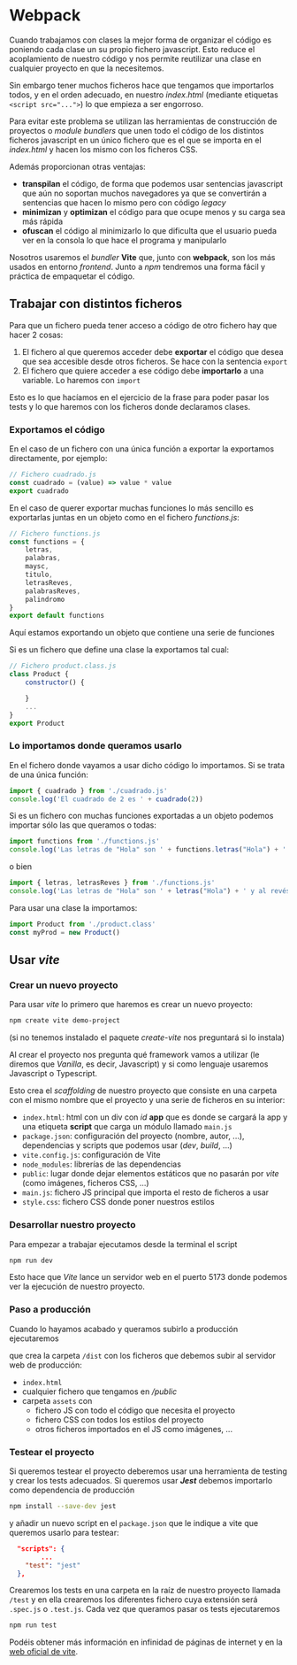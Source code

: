 # Webpack
Cuando trabajamos con clases la mejor forma de organizar el código es poniendo cada clase un su propio fichero javascript. Esto reduce el acoplamiento de nuestro código y nos permite reutilizar una clase en cualquier proyecto en que la necesitemos.

Sin embargo tener muchos ficheros hace que tengamos que importarlos todos, y en el orden adecuado, en nuestro _index.html_ (mediante etiquetas `<script src="...">`) lo que empieza a ser engorroso.

Para evitar este problema se utilizan las herramientas de construcción de proyectos o _module bundlers_ que unen todo el código de los distintos ficheros javascript en un único fichero que es el que se importa en el _index.html_ y hacen los mismo con los ficheros CSS.

Además proporcionan otras ventajas:
- **transpilan** el código, de forma que podemos usar sentencias javascript que aún no soportan muchos navegadores ya que se convertirán a sentencias que hacen lo mismo pero con código _legacy_
- **minimizan** y **optimizan** el código para que ocupe menos y su carga sea más rápida
- **ofuscan** el código al minimizarlo lo que dificulta que el usuario pueda ver en la consola lo que hace el programa y manipularlo

Nosotros usaremos el _bundler_ **Vite** que, junto con **webpack**, son los más usados en entorno _frontend_. Junto a _npm_ tendremos una forma fácil y práctica de empaquetar el código.

## Trabajar con distintos ficheros
Para que un fichero pueda tener acceso a código de otro fichero hay que hacer 2 cosas:
1. El fichero al que queremos acceder debe **exportar** el código que desea que sea accesible desde otros ficheros. Se hace con la sentencia `export`
2. El fichero que quiere acceder a ese código debe **importarlo** a una variable. Lo haremos con `import`

Esto es lo que hacíamos en el ejercicio de la frase para poder pasar los tests y lo que haremos con los ficheros donde declaramos clases.

### Exportamos el código
En el caso de un fichero con una única función a exportar la exportamos directamente, por ejemplo:
```javascript
// Fichero cuadrado.js
const cuadrado = (value) => value * value
export cuadrado
```

En el caso de querer exportar muchas funciones lo más sencillo es exportarlas juntas en un objeto como en el fichero _functions.js_:
```javascript
// Fichero functions.js
const functions = {
	letras,
	palabras,
	maysc,
	titulo,
	letrasReves,
	palabrasReves,
	palindromo
}
export default functions
```

Aquí estamos exportando un objeto que contiene una serie de funciones 

Si es un fichero que define una clase la exportamos tal cual:
```javascript
// Fichero product.class.js
class Product {
    constructor() {

    }
    ...
}
export Product
```

### Lo importamos donde queramos usarlo
En el fichero donde vayamos a usar dicho código lo importamos. Si se trata de una única función:
```javascript
import { cuadrado } from './cuadrado.js'
console.log('El cuadrado de 2 es ' + cuadrado(2))
```

Si es un fichero con muchas funciones exportadas a un objeto podemos importar sólo las que queramos o todas:
```javascript
import functions from './functions.js'
console.log('Las letras de "Hola" son ' + functions.letras("Hola") + ' y al revés es ' + functions.letrasReves('Hola'))
```

o bien

```javascript
import { letras, letrasReves } from './functions.js'
console.log('Las letras de "Hola" son ' + letras("Hola") + ' y al revés es ' + letrasReves('Hola'))
```

Para usar una clase la importamos:
```javascript
import Product from './product.class'
const myProd = new Product()
```

## Usar _vite_

### Crear un nuevo proyecto
Para usar _vite_ lo primero que haremos es crear un nuevo proyecto:
```bash
npm create vite demo-project
```

(si no tenemos instalado el paquete _create-vite_ nos preguntará si lo instala)

Al crear el proyecto nos pregunta qué framework vamos a utilizar (le diremos que _Vanilla_, es decir, Javascript) y si como lenguaje usaremos Javascript o Typescript.

Esto crea el _scaffolding_ de nuestro proyecto que consiste en una carpeta con el mismo nombre que el proyecto y una serie de ficheros en su interior:
* `index.html`: html con un div con _id_ **app** que es donde se cargará la app y una etiqueta **script** que carga un módulo llamado `main.js`
* `package.json`: configuración del proyecto (nombre, autor, ...), dependencias y scripts que podemos usar (_dev_, _build_, ...)
* `vite.config.js`: configuración de Vite
* `node_modules`: librerías de las dependencias
* `public`: lugar donde dejar elementos estáticos que no pasarán por _vite_ (como imágenes, ficheros CSS, ...)
* `main.js`: fichero JS principal que importa el resto de ficheros a usar
* `style.css`: fichero CSS donde poner nuestros estilos

### Desarrollar nuestro proyecto
Para empezar a trabajar ejecutamos desde la terminal el script
```bash
npm run dev
```

Esto hace que _Vite_ lance un servidor web en el puerto 5173 donde podemos ver la ejecución de nuestro proyecto.

### Paso a producción
Cuando lo hayamos acabado y queramos subirlo a producción ejecutaremos

que crea la carpeta `/dist` con los ficheros que debemos subir al servidor web de producción:
- `index.html`
- cualquier fichero que tengamos en _/public_
- carpeta `assets` con
  - fichero JS con todo el código que necesita el proyecto
  - fichero CSS con todos los estilos del proyecto
  - otros ficheros importados en el JS como imágenes, ...

### Testear el proyecto
Si queremos testear el proyecto deberemos usar una herramienta de testing y crear los tests adecuados. Si queremos usar **_Jest_** debemos importarlo como dependencia de producción
```bash
npm install --save-dev jest
```

y añadir un nuevo script en el `package.json` que le indique a vite que queremos usarlo para testear:
```json
  "scripts": {
		...
    "test": "jest"
  },
```

Crearemos los tests en una carpeta en la raíz de nuestro proyecto llamada `/test` y en ella crearemos los diferentes fichero cuya extensión será `.spec.js` o `.test.js`. Cada vez que queramos pasar os tests ejecutaremos
```bash
npm run test
```

Podéis obtener más información en infinidad de páginas de internet y en la [web oficial de vite](https://es.vitejs.dev/guide/).